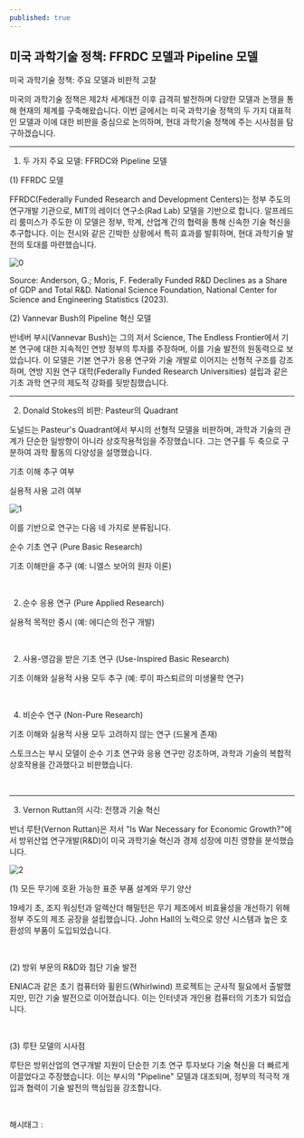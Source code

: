 ```yaml
---
published: true
---
```

## 미국 과학기술 정책: FFRDC 모델과 Pipeline 모델

미국 과학기술 정책: 주요 모델과 비판적 고찰

미국의 과학기술 정책은 제2차 세계대전 이후 급격히 발전하며 다양한 모델과 논쟁을 통해 현재의 체계를 구축해왔습니다. 이번 글에서는 미국 과학기술 정책의 두 가지 대표적인 모델과 이에 대한 비판을 중심으로 논의하며, 현대 과학기술 정책에 주는 시사점을 탐구하겠습니다.

---

1. 두 가지 주요 모델: FFRDC와 Pipeline 모델

(1) FFRDC 모델

FFRDC(Federally Funded Research and Development Centers)는 정부 주도의 연구개발 기관으로, MIT의 레이더 연구소(Rad Lab) 모델을 기반으로 합니다. 알프레드 리 룸미스가 주도한 이 모델은 정부, 학계, 산업계 간의 협력을 통해 신속한 기술 혁신을 추구합니다. 이는 전시와 같은 긴박한 상황에서 특히 효과를 발휘하며, 현대 과학기술 발전의 토대를 마련했습니다.

![0](/asset/img/223703190092/0.png)

Source: Anderson, G.; Moris, F. Federally Funded R&D Declines as a Share of GDP and Total R&D. National Science Foundation, National Center for Science and Engineering Statistics (2023).​

(2) Vannevar Bush의 Pipeline 혁신 모델

반네버 부시(Vannevar Bush)는 그의 저서 Science, The Endless Frontier에서 기본 연구에 대한 지속적인 연방 정부의 투자를 주장하며, 이를 기술 발전의 원동력으로 보았습니다. 이 모델은 기본 연구가 응용 연구와 기술 개발로 이어지는 선형적 구조를 강조하며, 연방 지원 연구 대학(Federally Funded Research Universities) 설립과 같은 기초 과학 연구의 제도적 강화를 뒷받침했습니다.

---

2. Donald Stokes의 비판: Pasteur의 Quadrant

도널드는 Pasteur's Quadrant에서 부시의 선형적 모델을 비판하며, 과학과 기술의 관계가 단순한 일방향이 아니라 상호작용적임을 주장했습니다. 그는 연구를 두 축으로 구분하여 과학 활동의 다양성을 설명했습니다.

기초 이해 추구 여부

실용적 사용 고려 여부

![1](/asset/img/223703190092/1.png)

이를 기반으로 연구는 다음 네 가지로 분류됩니다.

순수 기초 연구 (Pure Basic Research)

기초 이해만을 추구 (예: 니엘스 보어의 원자 이론)

​

2. 순수 응용 연구 (Pure Applied Research)

실용적 목적만 중시 (예: 에디슨의 전구 개발)

​

2. 사용-영감을 받은 기초 연구 (Use-Inspired Basic Research)

기초 이해와 실용적 사용 모두 추구 (예: 루이 파스퇴르의 미생물학 연구)

​

4. 비순수 연구 (Non-Pure Research)

기초 이해와 실용적 사용 모두 고려하지 않는 연구 (드물게 존재)

스토크스는 부시 모델이 순수 기초 연구와 응용 연구만 강조하며, 과학과 기술의 복합적 상호작용을 간과했다고 비판했습니다.

​

---

3. Vernon Ruttan의 시각: 전쟁과 기술 혁신

반너 루탄(Vernon Ruttan)은 저서 "Is War Necessary for Economic Growth?"에서 방위산업 연구개발(R&D)이 미국 과학기술 혁신과 경제 성장에 미친 영향을 분석했습니다.

![2](/asset/img/223703190092/2.png)

(1) 모든 무기에 호환 가능한 표준 부품 설계와 무기 양산

19세기 초, 조지 워싱턴과 알렉산더 해밀턴은 무기 제조에서 비효율성을 개선하기 위해 정부 주도의 제조 공장을 설립했습니다. John Hall의 노력으로 양산 시스템과 높은 호환성의 부품이 도입되었습니다.

​

(2) 방위 부문의 R&D와 첨단 기술 발전

ENIAC과 같은 초기 컴퓨터와 휠윈드(Whirlwind) 프로젝트는 군사적 필요에서 출발했지만, 민간 기술 발전으로 이어졌습니다. 이는 인터넷과 개인용 컴퓨터의 기초가 되었습니다.

​

(3) 루탄 모델의 시사점

루탄은 방위산업의 연구개발 지원이 단순한 기초 연구 투자보다 기술 혁신을 더 빠르게 이끌었다고 주장했습니다. 이는 부시의 "Pipeline" 모델과 대조되며, 정부의 적극적 개입과 협력이 기술 발전의 핵심임을 강조합니다.

​

 해시태그 : 